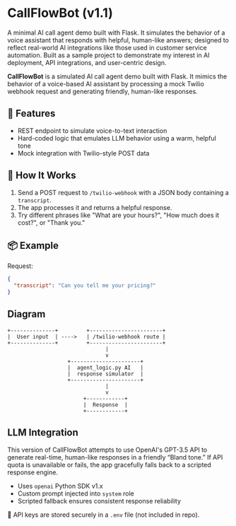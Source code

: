 # CallFlowBot (v1.1)
A minimal AI call agent demo built with Flask. It simulates the behavior of a voice assistant that responds with helpful, human-like answers; designed to reflect real-world AI integrations like those used in customer service automation. Built as a sample project to demonstrate my interest in AI deployment, API integrations, and user-centric design.

**CallFlowBot** is a simulated AI call agent demo built with Flask. It mimics the behavior of a voice-based AI assistant by processing a mock Twilio webhook request and generating friendly, human-like responses.

## 🧠 Features
- REST endpoint to simulate voice-to-text interaction
- Hard-coded logic that emulates LLM behavior using a warm, helpful tone
- Mock integration with Twilio-style POST data

## 🚀 How It Works
1. Send a POST request to `/twilio-webhook` with a JSON body containing a `transcript`.
2. The app processes it and returns a helpful response.
3. Try different phrases like "What are your hours?", "How much does it cost?", or "Thank you."

## 📦 Example
Request:
```json
{
  "transcript": "Can you tell me your pricing?"
}
```

## Diagram

```
+--------------+         +-----------------------+
|  User input  | ---->   | /twilio-webhook route |
+--------------+         +-----------------------+
                               |
                               v
                   +----------------------+
                   |  agent_logic.py AI   |
                   |  response simulator  |
                   +----------------------+
                               |
                               v
                        +------------+
                        |  Response  |
                        +------------+
```


## LLM Integration
This version of CallFlowBot attempts to use OpenAI's GPT-3.5 API to generate real-time, human-like responses in a friendly “Bland tone.” If API quota is unavailable or fails, the app gracefully falls back to a scripted response engine.

- Uses `openai` Python SDK v1.x
- Custom prompt injected into `system` role
- Scripted fallback ensures consistent response reliability

🔐 API keys are stored securely in a `.env` file (not included in repo).
